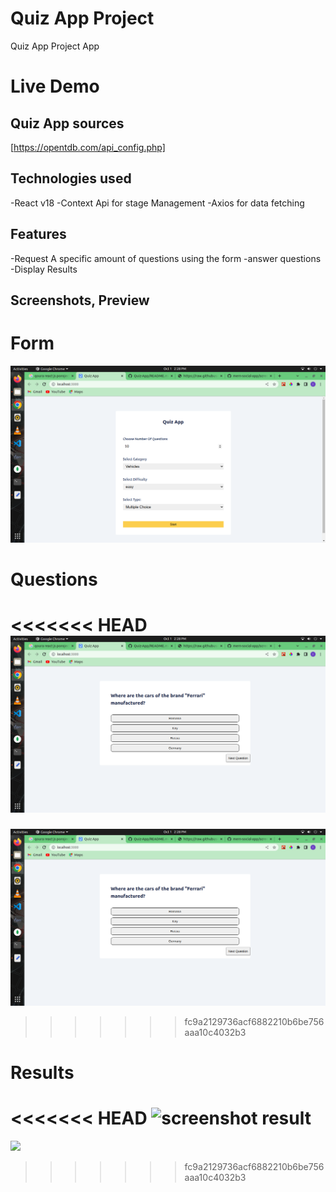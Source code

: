 # Quiz App Project

Quiz App Project App

# Live Demo


## Quiz App sources

[https://opentdb.com/api_config.php]

## Technologies used

-React v18
-Context Api for stage Management
-Axios for data fetching

## Features

-Request A specific amount of questions using the form
-answer questions
-Display Results

## Screenshots, Preview


# Form
![screenshot form](/assets/form.png)

# Questions

<<<<<<< HEAD
![screenshot question](/assets/question.png)
=======
![screenshot](assets/question.png)
>>>>>>> fc9a2129736acf6882210b6be756aaa10c4032b3

# Results

<<<<<<< HEAD
![screenshot result](/assets/results.png)
=======
![](/src/assets/results)
>>>>>>> fc9a2129736acf6882210b6be756aaa10c4032b3
